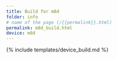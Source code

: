 ```yaml
---
title: Build for m8d
folder: info
# name of the page (/{{permalink}}.html)
permalink: m8d_build.html
device: m8d
---
```

{% include templates/device_build.md %}
